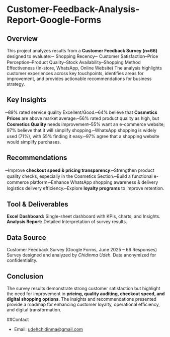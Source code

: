 # Customer-Feedback-Analysis-Report-Google-Forms

## Overview
This project analyzes results from a **Customer Feedback Survey (n=66)** designed to evaluate:
̶- Shopping Recency
̶- Customer Satisfaction
̶  Price Perception
̶  Product Quality
̶  Stock Availability
̶  Shopping Method Effectiveness (In-store, WhatsApp, Online Website) 
The analysis highlights customer experiences across key touchpoints, identifies areas for improvement, and provides actionable recommendations for business strategy.

## Key Insights
̶  89% rated service quality Excellent/Good.
̶  64% believe that **Cosmetics Prices** are above market average.
̶  56% rated product quality as high, but **Cosmetics Quality** needs improvement
̶  55% want an e-commerce website; 97% believe that it will simplify shopping.
̶  WhatsApp shopping is widely used (71%), with 55% finding it easy.
̶  97% agree that a shopping website would simplify purchases.

## Recommendations
̶  Improve **checkout speed & pricing transparency**.
̶  Strengthen product quality checks, especially in the Cosmetics Section.
̶  Build a functional e-commerce platform.
̶  Enhance WhatsApp shopping awareness & delivery logistics delivery efficiency.
̶  Explore **loyalty programs** to improve retention.

## Tool & Deliverables
**Excel Dashboard:** Single-sheet dashboard with KPIs, charts, and Insights.
**Analysis Report:** Detailed Interpretation of survey results.

## Data Source
Customer Feedback Survey (Google Forms, June 2025 – 66 Responses)
Survey designed and analyzed by *Chidinma Udeh.*
Data anonymized for confidentiality.

## Conclusion
The survey results demonstrate strong customer satisfaction but highlight the need for improvement in **pricing, quality auditing, checkout speed, and digital shopping options**. The insights and recommendations presented provide a roadmap for enhancing customer loyalty, operational efficiency, and digital transformation.

##Contact
- Email: udehchidinma@gmail.com
